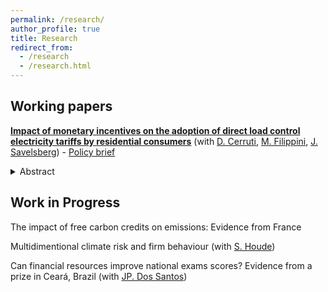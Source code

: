 ```yaml
---
permalink: /research/
author_profile: true
title: Research
redirect_from:
  - /research
  - /research.html
---
```

## Working papers

  [**Impact of monetary incentives on the adoption of direct load control electricity tariffs by residential consumers**](https://ethz.ch/content/dam/ethz/special-interest/mtec/cer-eth/cer-eth-dam/documents/working-papers/wp-23-389.pdf) (with [D. Cerruti](https://davidecerruti.weebly.com/), [M. Filippini](https://scholar.google.com/citations?user=rFW0mNUAAAAJ&hl=it), [J. Savelsberg](https://sites.google.com/view/jonassavelsberg/about)) - [Policy brief](https://www.aramis.admin.ch/Default?DocumentID=71908&Load=true) <br/>
  <details>
  <summary>Abstract</summary> <br/>
To overcome the inherent clash between the ever-increasing push for electrification in the transportation and heating sectors, and the intermittent nature of renewable energy sources, demand response solutions such as direct load control (DLC) tariffs are receiving growing attention from researchers and policymakers. The present study aims to investigate the impact of two measures (i.e. a video intervention and an upfront subsidy) in increasing the acceptance rates of an existing DLC tariff targeted at electric vehicle charging stations and heat pumps in Switzerland. To achieve this, we combine two randomized-controlled trials: (1) a stated-choice contingent valuation on electric vehicle owners to confirm the validity of the upfront susbidy, and (2) a revealed-preference field experiment on an existing DLC tariff proposed to the clients of a local distribution system operator. Results suggest that both measures of video and monetary intervention increase contact and subscription rates to the proposed DLC tariff, although the monetary intervention appears to be more convincing to consumers. Further, we use these results in combination with a bottom-up electricity market model to simulate the consequences on the level of system cost of a large-scale implementation of a DLC tariff.<br/>
  </details>


 
## Work in Progress

The impact of free carbon credits on emissions: Evidence from France <br/>

Multidimentional climate risk and firm behaviour (with [S. Houde](https://sebastien-houde.com/)) <br/>

Can financial resources improve national exams scores? Evidence from a prize in Ceará, Brazil (with [JP. Dos Santos](https://sites.google.com/site/joaorpereirasantos/home)) <br/>
